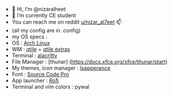 - 👋 Hi, I’m @nizaralheet
- 🌱 I’m currently CE student 
-  You can reach me on reddit [u/nizar_al7eet](https://www.reddit.com/user/nizar_al7eet/) 📫
- (all my config are in .config)
- my OS specs : 
- OS : [Arch Linux](https://archlinux.org/)
- WM : [qtile](https://qtile.org/) + [qtile extras](https://qtile-extras.readthedocs.io/en/stable/index.html)
- Terminal : [alacritty](https://alacritty.org/)
- File Manager : [thunar] (https://docs.xfce.org/xfce/thunar/start)
- My themes, icon manager : [lxapperance](https://man.archlinux.org/man/lxappearance.1.en)
- Font : [Source Code Pro](https://fonts.adobe.com/fonts/source-code-pro)
- App launcher : [Rofi](https://wiki.archlinux.org/title/Rofi)
- Terminal and vim colors : pywal
<!--- my secret app : [nizaro] (https://docs.xfce.org/xfce/thunar/start --->
 

<!---
nizaralheet/nizaralheet is a ✨ special ✨ repository because its `README.md` (this file) appears on your GitHub profile.
You can click the Preview link to take a look at your changes.
--->
